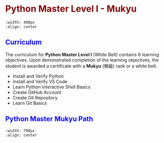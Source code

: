 # <font color = "maroon">Python Master Level I - Mukyu</font>


```{image} /images/mukyu.png
:width: 400px
:align: center
```

## <font color = "blue">Curriculum</font>

The curriculum for **Python Master Level I** (White Belt) contains 6 learning objectives. Upon demonstrated completion of the learning objectives, the student is awarded a certificate with a **Mukyu** (無級) rank or a white belt.


- Install and Verify Python
- Install and Verify VS Code
- Learn Python Interactive Shell Basics
- Create GitHub Account
- Create Git Repository
- Learn Git Basics

## <font color = "blue">Python Master Mukyu Path</font>


```{image} /images/pythonmukyupath.png
:width: 700px
:align: center
```